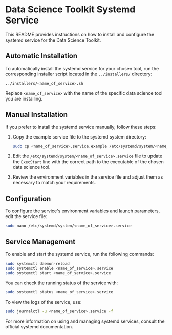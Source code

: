 # Data Science Toolkit Systemd Service

This README provides instructions on how to install and configure the systemd service for the Data Science Toolkit.

## Automatic Installation

To automatically install the systemd service for your chosen tool, run the corresponding installer script located in the `../installers/` directory:

```bash
../installers/<name_of_service>.sh
```

Replace `<name_of_service>` with the name of the specific data science tool you are installing.

## Manual Installation

If you prefer to install the systemd service manually, follow these steps:

1. Copy the example service file to the systemd system directory:

   ```bash
   sudo cp <name_of_service>.service.example /etc/systemd/system/<name_of_service>.service
   ```

2. Edit the `/etc/systemd/system/<name_of_service>.service` file to update the `ExecStart` line with the correct path to the executable of the chosen data science tool.

3. Review the environment variables in the service file and adjust them as necessary to match your requirements.

## Configuration

To configure the service's environment variables and launch parameters, edit the service file:

```bash
sudo nano /etc/systemd/system/<name_of_service>.service
```

## Service Management

To enable and start the systemd service, run the following commands:

```bash
sudo systemctl daemon-reload
sudo systemctl enable <name_of_service>.service
sudo systemctl start <name_of_service>.service
```

You can check the running status of the service with:

```bash
sudo systemctl status <name_of_service>.service
```

To view the logs of the service, use:

```bash
sudo journalctl -u <name_of_service>.service -f
```

For more information on using and managing systemd services, consult the official systemd documentation.